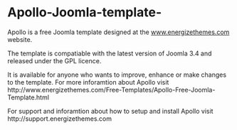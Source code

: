 # Apollo-Joomla-template-
Apollo is a free Joomla template designed at the www.energizethemes.com website.
<p>The template is compatiable with the latest version of Joomla 3.4 and released under the GPL licence.</p>
<p>It is available for anyone who wants to improve, enhance or make changes to the template.
For more inforamtion about Apollo visit http://www.energizethemes.com/Free-Templates/Apollo-Free-Joomla-Template.html</p>
<p>For support and inforamtion about how to setup and install Apollo visit http://support.energizethemes.com</P>
